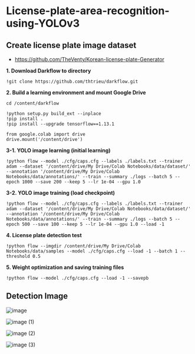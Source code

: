 # License-plate-area-recognition-using-YOLOv3

## Create license plate image dataset
- https://github.com/TheVenty/Korean-license-plate-Generator



**1. Download Darkflow to directory**   

    !git clone https://github.com/thtrieu/darkflow.git

**2. Build a learning environment and mount Google Drive**

    cd /content/darkflow

    !python setup.py build_ext --inplace
    !pip install .
    !pip install --upgrade tensorflow==1.13.1
    
    from google.colab import drive
    drive.mount('/content/drive')
    
**3-1. YOLO image learning (initial learning)**

    !python flow --model ./cfg/caps.cfg --labels ./labels.txt --trainer adam --dataset '/content/drive/My Drive/Colab Notebooks/data/dataset/' --annotation '/content/drive/My Drive/Colab Notebooks/data/annotations/' --train --summary ./logs --batch 5 --epoch 1000 --save 200 --keep 5 --lr 1e-04 --gpu 1.0
    
**3-2. YOLO image training (load checkpoint)**

    !python flow --model ./cfg/caps.cfg --labels ./labels.txt --trainer adam --dataset '/content/drive/My Drive/Colab Notebooks/data/dataset/' --annotation '/content/drive/My Drive/Colab Notebooks/data/annotations/' --train --summary ./logs --batch 5 --epoch 500 --save 100 --keep 5 --lr 1e-04 --gpu 1.0 --load -1

**4. License plate detection test**

    !python flow --imgdir /content/drive/My Drive/Colab Notebooks/data/samples --model ./cfg/caps.cfg --load -1 --batch 1 --threshold 0.5
    
**5. Weight optimization and saving training files**

    !python flow --model ./cfg/caps.cfg --load -1 --savepb
    
## Detection Image
![image](https://user-images.githubusercontent.com/49277505/137445618-1157cbcf-f173-4180-986f-06dc4c49567d.png)

![image (1)](https://user-images.githubusercontent.com/49277505/137445622-2c4a295c-b9f7-4a69-978e-c7a588da46a6.png)

![image (2)](https://user-images.githubusercontent.com/49277505/137445625-763e6e91-1a77-4d99-8042-48c5210fc73d.png)

![image (3)](https://user-images.githubusercontent.com/49277505/137445632-c6f6e0b3-3894-4cad-ae6e-2f695194b2f1.png)
